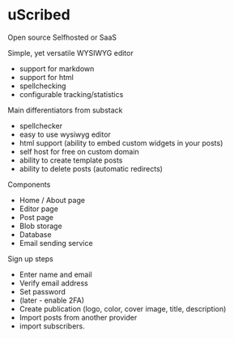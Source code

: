 # uScribed

Open source
Selfhosted or SaaS

Simple, yet versatile WYSIWYG editor

- support for markdown
- support for html
- spellchecking
- configurable tracking/statistics

Main differentiators from substack

- spellchecker
- easy to use wysiwyg editor
- html support (ability to embed custom widgets in your posts)
- self host for free on custom domain
- ability to create template posts
- ability to delete posts (automatic redirects)

Components

- Home / About page
- Editor page
- Post page
- Blob storage
- Database
- Email sending service

Sign up steps

- Enter name and email
- Verify email address
- Set password
- (later - enable 2FA)
- Create publication (logo, color, cover image, title, description)
- Import posts from another provider
- import subscribers.
